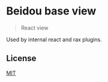 # Beidou base view

> React view

Used by internal react and rax plugins.

## License

[MIT](LICENSE)
